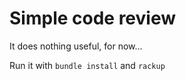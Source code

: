 # Simple code review

It does nothing useful, for now...

Run it with `bundle install` and `rackup`

